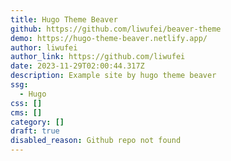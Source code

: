 ```yaml
---
title: Hugo Theme Beaver
github: https://github.com/liwufei/beaver-theme
demo: https://hugo-theme-beaver.netlify.app/
author: liwufei
author_link: https://github.com/liwufei
date: 2023-11-29T02:00:44.317Z
description: Example site by hugo theme beaver
ssg:
  - Hugo
css: []
cms: []
category: []
draft: true
disabled_reason: Github repo not found
---
```

